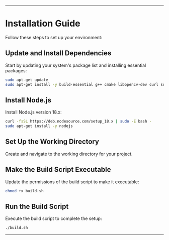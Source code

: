 
---

# Installation Guide

Follow these steps to set up your environment:

## Update and Install Dependencies

Start by updating your system's package list and installing essential packages:

```bash
sudo apt-get update
sudo apt-get install -y build-essential g++ cmake libopencv-dev curl sudo tzdata
```

## Install Node.js

Install Node.js version 18.x:

```bash
curl -fsSL https://deb.nodesource.com/setup_18.x | sudo -E bash -
sudo apt-get install -y nodejs
```

## Set Up the Working Directory

Create and navigate to the working directory for your project.

## Make the Build Script Executable

Update the permissions of the build script to make it executable:

```bash
chmod +x build.sh
```

## Run the Build Script

Execute the build script to complete the setup:

```bash
./build.sh
```

---
